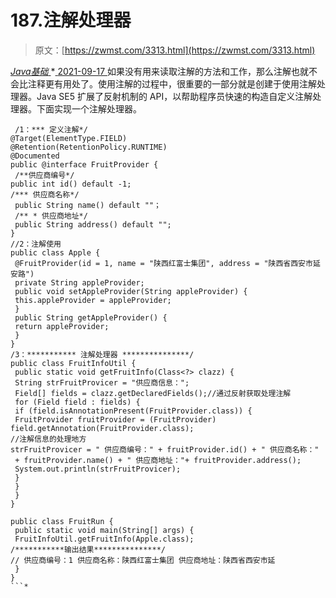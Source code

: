 <!--yml
category: 未分类
date: 0001-01-01 00:00:00
-->

# 187.注解处理器

> 原文：[https://zwmst.com/3313.html](https://zwmst.com/3313.html)

   [ *Java基础* ](https://zwmst.com/java%e5%9f%ba%e7%a1%80)*[ <time datetime="2021-09-18T01:32:01+08:00"> 2021-09-17 </time> ](https://zwmst.com/3313.html)  如果没有用来读取注解的方法和工作，那么注解也就不会比注释更有用处了。使用注解的过程中，很重要的一部分就是创建于使用注解处理器。Java SE5 扩展了反射机制的 API，以帮助程序员快速的构造自定义注解处理器。下面实现一个注解处理器。

```
 /1：*** 定义注解*/
@Target(ElementType.FIELD)
@Retention(RetentionPolicy.RUNTIME)
@Documented
public @interface FruitProvider {
 /**供应商编号*/
public int id() default -1;
/*** 供应商名称*/
 public String name() default ""；
 /** * 供应商地址*/
 public String address() default "";
}
//2：注解使用
public class Apple {
 @FruitProvider(id = 1, name = "陕西红富士集团", address = "陕西省西安市延安路")
 private String appleProvider;
 public void setAppleProvider(String appleProvider) {
 this.appleProvider = appleProvider;
 }
 public String getAppleProvider() {
 return appleProvider;
 }
}
/3：*********** 注解处理器 ***************/
public class FruitInfoUtil {
 public static void getFruitInfo(Class<?> clazz) {
 String strFruitProvicer = "供应商信息：";
 Field[] fields = clazz.getDeclaredFields();//通过反射获取处理注解
 for (Field field : fields) {
 if (field.isAnnotationPresent(FruitProvider.class)) {
 FruitProvider fruitProvider = (FruitProvider) field.getAnnotation(FruitProvider.class);
//注解信息的处理地方 
strFruitProvicer = " 供应商编号：" + fruitProvider.id() + " 供应商名称："
 + fruitProvider.name() + " 供应商地址："+ fruitProvider.address();
 System.out.println(strFruitProvicer);
 }
 }
 }
}

public class FruitRun {
 public static void main(String[] args) {
 FruitInfoUtil.getFruitInfo(Apple.class);
/***********输出结果***************/
// 供应商编号：1 供应商名称：陕西红富士集团 供应商地址：陕西省西安市延
 }
} 
```*